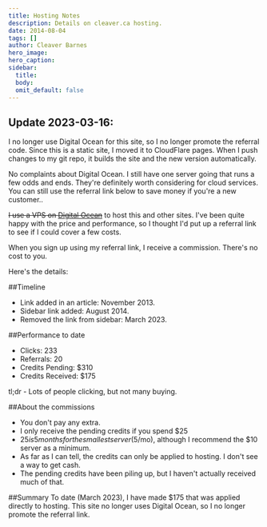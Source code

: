 ```yaml
---
title: Hosting Notes
description: Details on cleaver.ca hosting.
date: 2014-08-04
tags: []
author: Cleaver Barnes
hero_image:
hero_caption:
sidebar:
  title:
  body:
  omit_default: false
---
```

## Update 2023-03-16:

I no longer use Digital Ocean for this site, so I no longer promote the referral code. Since this is a static site, I moved it to CloudFlare pages. When I push changes to my git repo, it builds the site and the new version automatically.

No complaints about Digital Ocean. I still have one server going that runs a few odds and ends. They're definitely worth considering for cloud services. You can still use the referral link below to save money if you're a new customer..

~~I use a VPS on [Digital Ocean](https://www.digitalocean.com/?refcode=0601bc016218)~~ to host this and other sites. I've been quite happy with the price and performance, so I thought I'd put up a referral link to see if I could cover a few costs.

When you sign up using my referral link, I receive a commission. There's no cost to you.

Here's the details:

##Timeline
 * Link added in an article: November 2013.
 * Sidebar link added: August 2014.
 * Removed the link from sidebar: March 2023.

##Performance to date
 * Clicks: 233
 * Referrals: 20
 * Credits Pending: $310
 * Credits Received: $175

tl;dr - Lots of people clicking, but not many buying.

##About the commissions
 * You don't pay any extra.
 * I only receive the pending credits if you spend $25
 * $25 is 5 months for the smallest server ($5/mo), although I recommend the $10 server as a minimum.
 * As far as I can tell, the credits can only be applied to hosting. I don't see a way to get cash.
 * The pending credits have been piling up, but I haven't actually received much of that.

##Summary
To date (March 2023), I have made $175 that was applied directly to hosting. This site no longer uses Digital Ocean, so I no longer promote the referral link.